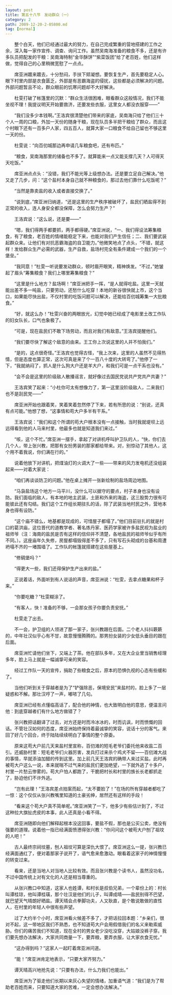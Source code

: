 ```yaml
---
layout: post
title: 第五十八节　发动群众（一）
category: 2
path: 2009-12-20-2-05800.md
tag: [normal]
---
```


　　整个白天，他们已经通过最大的努力，在自己完成繁重的营地搭建的工作之余，深入每一家作宣传、调查、询问工作。虽然吴南海准备的粮食不多，还是有许多队员把配发的干粮：吴南海特制“金华酥饼”“紫菜饭团”给了老百姓，他们这样做，觉得自己的心里稍微宽慰了一点点。

　　席亚洲踱来踱去，十分愁闷，手扶下颏凝想。要恢复生产，首先要稳定人心。眼下村里内部是衣食匮乏，外部是有恶霸海盗的侵扰，这些都是必须解决的问题。外部问题暂且不论，群众眼前的饥寒问题却不大好解决。

　　杜雯打破了帐篷里的沉默：“群众生活很困难，眼看群众这般情况，我们不能坐视不理！我提议明天开始要救济，还要发些衣服，这里女人都没衣服穿――”

　　“我们没多少本钱啊。”王洛宾很清楚他们带来的家底，吴南海只给了他们三十个人一周的口粮，外加一天份的随身干粮，现在队员多半把干粮给了群众，而且这个村眼下还有一百多户人家，四五百人，就算大家一口粮食不给自己留也不够这里一天的份。

　　杜雯说：“向百仞城那边再申请几车粮食吧，还有布匹。”

　　“粮食，吴南海那里的储备也不多了。就算能来一点又能支撑几天？人可得天天吃饭。”

　　席亚洲点点头：“没错，我们不能光等上级想办法。还是要立足自己解决。”他又走了几步，问：“这个盐村本身自己就不种粮食的，那过去他们靠什么吃饭呢？”

　　“当然是靠卖盐的收入或者直接交换了。”

　　“说到底，”席亚洲归纳道，“还是这里的生产秩序被破坏了，盐民们晒盐得不到正常的收入，连人身安全都没保障，怎么会努力生产？”

　　王洛宾说：“这么说，还是要――”

　　“嗯，我们得两手都要抓，两手都得硬。”席亚洲说，“一、我们得设法筹集粮食，有了粮食，老百姓的情绪能稳定下来，也能对我们产生信任；二、我们要武装起群众来。让他们有对抗恶霸海盗的自卫能力。”他微笑地点了点头，“不错，就这样！发给群众生产必需的武器，生产自救，盐场村完全有条件建成一个我们的一个堡垒。”

　　“我同意！”杜雯一听说要发动群众，顿时眉开眼笑，精神焕发。“不过，”她皱起了眉头“筹集粮食？我们上哪里筹集粮食？”

　　“这里是什么地方？盐场啊！”席亚洲把手一挥，“是人就得吃盐。这里一天就能出差不多一吨盐，只要劳动，还愁什么吃穿！本地的新谷很快就上市，这个当口，如果能尽快出盐，不仅村里的吃饭问题可以解决，还能给百仞城筹集一大批粮食。”

　　“好，就这么办！”杜雯兴奋的两眼放光，幻觉中她已经成了电影里土改工作队的妇女队长，口气也象极了。

　　“可是，现在盐民们不敢下场劳动，而且对我们有敌意。”王洛宾提醒他们。

　　“我们要尽快了解这个敌意的由来。王工你上次说这里的人并不怕我们。”

　　“是的，这点很奇怪。”王洛宾也觉得古怪，“我上次来，这里的人虽然不见得热情，但是态度也算正常，这次可真是来了个一百八十度的大转弯了。”他停了一下，“我就纳闷了，抓人是什么狗大户还是羊大户，和我们可是一点干系也没有。”

　　“会不会是这里的阶级敌人散播谣言，就好像过去国民党说共产党共产共妻？”

　　王洛宾笑了起来：“小杜你可太有想像力了，第一这里没阶级敌人，二来我们也不是刮民党――”

　　席亚洲开始也跟着笑，笑着笑着忽然停了下来，若有所思的说：“别说，还真有点可能。”他想了想，“这事情和苟大户多半有干系。”

　　王洛宾说：“我们和这个所谓的苟大户根本没有一点接触，当时我就堤坝上远远得看到他的人马来村里，他最多也就是知道我们来过。”

　　“咳，这个不忙。”席亚洲一摆手，拿起了对讲机呼叫护卫队的人，“快，你们去几个人，带上张兴教，把那有女扮男装的那家都给带来。对，别惊动了其他人，这个用不着我说，你们满在行的。”

　　说着他放下对讲机，把煤油灯的火调大了一些――带来的风力发电机还没组装起来――对着大家说：

　　“咱们再谈谈防卫的问题。”他在桌上摊开一张新绘制的盐场周边地图。

　　“马袅盐场这个地方一马平川，没什么可以据守的要点，村子本身也没有设防。我们面临的敌人，有本地的地主武装，土匪和外来的海盗，这三股势力很有可能彼此还有勾结。我们这个工作组长期驻扎的话，除了武装当地村民之外，营地本身也得有设防。”

　　“这个庙不错么，地基都是现成的，可惜屋子都塌了。”他们目前驻扎的就是村口的葛洪庙，这位晋代的道教学者、著名炼丹家、医药学家被许多盐民视为盐业的祖师爷（注：海南的盐民是否有这样的信仰并不清楚，各地盐民的祖师爷似乎有所不同。）。这座庙年久失修，房屋都塌毁得差不多了，只有写石头砌成的台基和周遭坍塌不齐的一堵围墙了。工作队的帐篷就搭建在这些屋基上。

　　“修碉堡吗？”

　　“得更大一些，我们还得保护生产出来的盐。”

　　正说着话，外面听到有人说话的声音，席亚洲说：“杜雯，去拿点糖果和杯子来。”

　　“你要吃糖？”杜雯糊涂了。

　　“有客人，快！准备的不够，一会那女孩子你要负责安抚。”

　　杜雯走了出去。

　　不一会，护卫组的人领进了那一家子，张兴教跟在后面。二个老人抖抖簌簌的，中年壮汉似乎心有不甘，故意慢慢腾腾的。那男扮女装的少女低头垂目的跟在后面。

　　席亚洲忙请他们坐下，又端上了茶。他在部队多年，又在大企业里当销售经理多年，脸上马上就是一幅诚挚可亲的笑容。

　　经过工作队一天的宣传，捐助了些粮食之后，原本的恐惧仇视的心态有些缓和了。

　　当他们听到关于穿越者是为了“铲强除恶，保境安民”来盐村的，脸上多了一层疑惑和不解。那壮汉哼了一声，嘟哝了几句。

　　席亚洲已经有点懂临高话了，配合他的神情，也大致明白他的意思，便温言问他：到底穿越者们有什么地方做错了？

　　张兴教把话翻译了过去，对方还是时而冷冰冰的，时而讥讽，时而愤慨的回话。不管壮汉如何的态度，席亚洲始终保持着最诚挚的笑容，说话十分的客气。来回了好几个回合，终于陆陆续续明白了事情的整个原委。

　　原来这苟大户前几天来盐村里宣称，百仞滩的短毛老爷们委托他来收盐二百引。还威胁村里：短毛老爷们火器厉害，发兵打过来杀个鸡犬不留――百仞滩大战的事情，早就添油加醋的传到这里。加上前几天王洛宾的确带人来过买盐。此时再被苟大户这么一说，本来就喘不过气来的盐民们更加绝望，一下就外逃了十多户，村里一片愁云惨雾的。苟大户怕人都跑了，干脆把村长和村里的族长长老都抓走了，胁迫他们不许外逃。

　　“岂有此理！”王洛宾差点拍案而起，“太不要脸了！”在场的所有穿越者都吃了一惊：这个仅仅从张兴教嘴里知道的土豪劣绅，居然还有这样的手段！

　　“看来这个苟大户真不简单呢。”席亚洲笑了一下，他多少有些估计到了，不过这种拉大旗扯虎皮的本事，此人还真是小看不得。

　　席亚洲随即向他们解释起根本没这回事，要盐不假，那也是公买公卖，绝没有强要的道理。说着他一指已经满面愤懑得张兴教：“你问问这个被苟大户刨了祖坟的人吧！”

　　古人最终宗祠坟墓，刨人祖坟可算是深仇大恨了。席亚洲这么一提，张兴教已经满面通红了，便对着那家子说开了，语气愈来愈激动。眼看着这家子的神情慢慢的转变过来。

　　看来，还是当地人对当地人比较有效。而且张兴教是个读书人，虽然没功名，不过中国传统上对有文化的人还是相当尊重的。

　　从张兴教口中知道，这家人也姓谭，和村长是叔伯兄弟，一个辈份上的：村长叫谭桂琼，他叫谭桂璜，那个壮汉是他们的儿子，叫谭成晴――盐民别得不巴望，就巴望天气晴朗好晒盐。谭天晴会点拳脚功夫，人又耿直，是个敢说敢做的直性人，在村里的年轻人中很有些声望。

　　过了大约半个小时，席亚洲看火候差不多了，才把话拉回本题：“乡亲们，很对不起，这一带地区我们不熟悉，也不知道苟大户会用假借我们的名义来勒索威胁。你们的痛苦我们不知道，现在全村的男女老少没吃没穿，大姑娘没裤子穿。我们要先想办法解决，大家共同商量一下，要弄粮，要弄衣服，让大家衣食无忧。”

　　“这办得到吗？”这家人一起盯着席亚洲问道。

　　“能！”席亚洲肯定地表示，“只要大家齐努力。”

　　谭天晴高兴地抢先说：“只要有办法，什么力我们也能出。”

　　席亚洲为了驱走他们长期以来灰心失望的情绪，加重语气道：“我们是为了帮助老百姓而来，只要知道大家的苦难，一定会想办法解决。”
